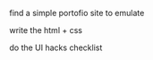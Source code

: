 <!-- Style Pseudocode -->

find a simple portofio site to emulate

write the html + css

do the UI hacks checklist

